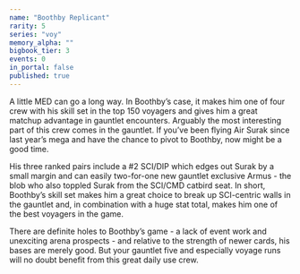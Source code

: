 ```yaml
---
name: "Boothby Replicant"
rarity: 5
series: "voy"
memory_alpha: ""
bigbook_tier: 3
events: 0
in_portal: false
published: true
---
```


 A little MED can go a long way. In Boothby’s case, it makes him one of four crew with his skill set in the top 150 voyagers and gives him a great matchup advantage in gauntlet encounters. Arguably the most interesting part of this crew comes in the gauntlet. If you’ve been flying Air Surak since last year’s mega and have the chance to pivot to Boothby, now might be a good time.
 
 His three ranked pairs include a #2 SCI/DIP which edges out Surak by a small margin and can easily two-for-one new gauntlet exclusive Armus - the blob who also toppled Surak from the SCI/CMD catbird seat. In short, Boothby’s skill set makes him a great choice to break up SCI-centric walls in the gauntlet and, in combination with a huge stat total, makes him one of the best voyagers in the game.
 
 There are definite holes to Boothby’s game - a lack of event work and unexciting arena prospects - and relative to the strength of newer cards, his bases are merely good. But your gauntlet five and especially voyage runs will no doubt benefit from this great daily use crew.